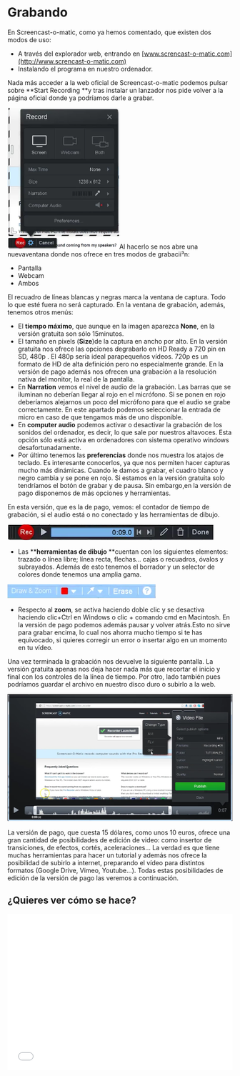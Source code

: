 
# Grabando

En Screencast-o-matic, como ya hemos comentado, que existen dos modos de uso:

- A través del explorador web, entrando en [www.screncast-o-matic.com](http://www.screncast-o-matic.com)
- Instalando el programa en nuestro ordenador.

Nada más acceder a la web oficial de Screencast-o-matic podemos pulsar sobre **Start Recording **y tras instalar un lanzador nos pide volver a la página oficial donde ya podríamos darle a grabar.

<img src="img/Seleccion_421.png" height="316" />Al hacerlo se nos abre una nuevaventana donde nos ofrece en tres modos de grabacií³n:

- Pantalla
- Webcam
- Ambos

El recuadro de líneas blancas y negras marca la ventana de captura. Todo lo que esté fuera no será capturado. En la ventana de grabación, además, tenemos otros menús:

- El ****tiempo máximo****, que aunque en la imagen aparezca **None**, en la versión gratuita son sólo 15minutos.
- El tamaño en pixels (****Size****)de la captura en ancho por alto. En la versión gratuita nos ofrece las opciones degrabarlo en HD Ready a 720 pin en SD, 480p . El 480p sería ideal parapequeños vídeos. 720p es un formato de HD de alta definición pero no especialmente grande. En la versión de pago además nos ofrecen una grabación a la resolución nativa del monitor, la real de la pantalla.
- En ****Narration**** vemos el nivel de audio de la grabación. Las barras que se iluminan no deberían llegar al rojo en el micrófono. Si se ponen en rojo deberíamos alejarnos un poco del micrófono para que el audio se grabe correctamente. En este apartado podemos seleccionar la entrada de micro en caso de que tengamos más de uno disponible.
- En ****computer audio**** podemos activar o desactivar la grabación de los sonidos del ordenador, es decir, lo que sale por nuestros altavoces. Esta opción sólo está activa en ordenadores con sistema operativo windows desafortunadamente.
- Por último tenemos las ****preferencias**** donde nos muestra los atajos de teclado. Es interesante conocerlos, ya que nos permiten hacer capturas mucho más dinámicas. Cuando le damos a grabar, el cuadro blanco y negro cambia y se pone en rojo. Si estamos en la versión gratuita solo tendríamos el botón de grabar y de pausa. Sin embargo,en la versión de pago disponemos de más opciones y herramientas.

En esta versión, que es la de pago, vemos: el contador de tiempo de grabación, si el audio está o no conectado y las herramientas de dibujo.

<img src="img/Seleccion_422.png" height="35" />

- Las ****herramientas de dibujo** **cuentan con los siguientes elementos: trazado o línea libre; línea recta, flechas... cajas o recuadros, óvalos y subrayados. Además de esto tenemos el borrador y un selector de colores donde tenemos una amplia gama.

<img src="img/Seleccion_423.png" height="31" />

- Respecto al ****zoom****, se activa haciendo doble clic y se desactiva haciendo clic+Ctrl en Windows o clic + comando cmd en Macintosh. En la versión de pago podemos además pausar y volver atrás.Esto no sirve para grabar encima, lo cual nos ahorra mucho tiempo si te has equivocado, si quieres corregir un error o insertar algo en un momento en tu vídeo.

Una vez terminada la grabación nos devuelve la siguiente pantalla. La versión gratuita apenas nos deja hacer nada más que recortar el inicio y final con los controles de la línea de tiempo. Por otro, lado también pues podríamos guardar el archivo en nuestro disco duro o subirlo a la web.

<img src="img/Seleccion_424.png" height="284" />

La versión de pago, que cuesta 15 dólares, como unos 10 euros, ofrece una gran cantidad de posibilidades de edición de video: como insertor de transiciones, de efectos, cortés, aceleraciones... La verdad es que tiene muchas herramientas para hacer un tutorial y además nos ofrece la posibilidad de subirlo a internet, preparando el vídeo para distintos formatos (Google Drive, Vimeo, Youtube...). Todas estas posibilidades de edición de la versión de pago las veremos a continuación.

## ¿Quieres ver cómo se hace?

<iframe width="100%" height="350" src="//www.youtube.com/embed/ztbt1gSyfjA?rel=0" frameborder="0"></iframe>


